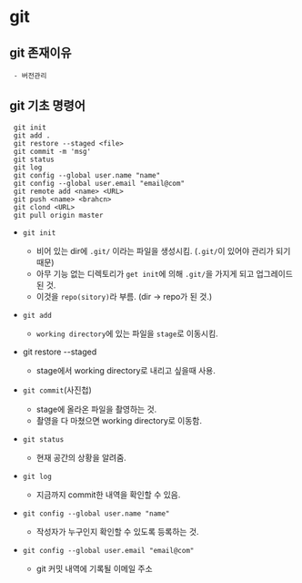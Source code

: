 # git

## git 존재이유

     - 버전관리 

## git 기초 명령어
     git init
     git add .
     git restore --staged <file>
     git commit -m 'msg'
     git status
     git log
     git config --global user.name "name"
     git config --global user.email "email@com"
     git remote add <name> <URL>
     git push <name> <brahcn>
     git clond <URL>
     git pull origin master
     

- `git init`

     - 비어 있는 dir에 `.git/` 이라는 파일을 생성시킴. (`.git/`이 있어야 관리가 되기 때문)
     - 아무 기능 없는 디렉토리가 `get init`에 의해 `.git/`을 가지게 되고 업그레이드 된 것.
     - 이것을 `repo(sitory)`라 부름. (dir -> repo가 된 것.)

- `git add`
     - `working directory`에 있는 파일을 `stage`로 이동시킴.

- git restore --staged <file>
     - stage에서 working directory로 내리고 싶을때 사용.

- `git commit`(사진첩)
     - stage에 올라온 파일을 촬영하는 것.
     - 촬영을 다 마쳤으면 working directory로 이동함.

- `git status`
     - 현재 공간의 상황을 알려줌.

- `git log`
     - 지금까지 commit한 내역을 확인할 수 있음.

- `git config --global user.name "name"`
   - 작성자가 누구인지 확인할 수 있도록 등록하는 것.

- `git config --global user.email "email@com"`
   - git 커밋 내역에 기록될 이메일 주소